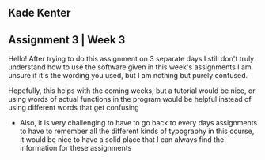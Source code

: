 ## **Kade Kenter**

## Assignment 3 | Week 3

Hello! After trying to do this assignment on 3 separate days I still don't truly understand how to use the software given in this week's assignments
I am unsure if it's the wording you used, but I am nothing but purely confused.

Hopefully, this helps with the coming weeks, but a tutorial would be nice, or using words of actual functions in the program would be helpful instead of using different words that get confusing
- Also, it is very challenging to have to go back to every days assignments to have to remember all the different kinds of typography in this course, it would be nice to have a solid place that I can always find the information for these assignments
